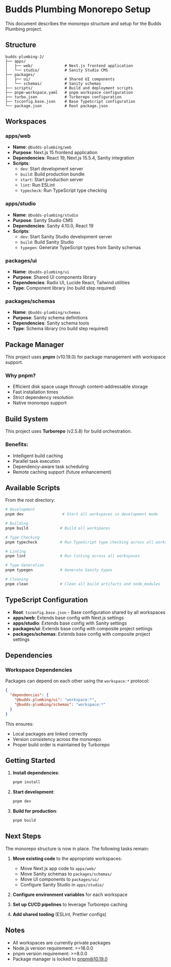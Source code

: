 # Budds Plumbing Monorepo Setup

This document describes the monorepo structure and setup for the Budds Plumbing project.

## Structure

```
budds-plumbing-2/
├── apps/
│   ├── web/              # Next.js frontend application
│   └── studio/           # Sanity Studio CMS
├── packages/
│   ├── ui/               # Shared UI components
│   └── schemas/          # Sanity schemas
├── scripts/              # Build and deployment scripts
├── pnpm-workspace.yaml   # pnpm workspace configuration
├── turbo.json            # Turborepo configuration
├── tsconfig.base.json    # Base TypeScript configuration
└── package.json          # Root package.json
```

## Workspaces

### apps/web
- **Name**: `@budds-plumbing/web`
- **Purpose**: Next.js 15 frontend application
- **Dependencies**: React 19, Next.js 15.5.4, Sanity integration
- **Scripts**:
  - `dev`: Start development server
  - `build`: Build production bundle
  - `start`: Start production server
  - `lint`: Run ESLint
  - `typecheck`: Run TypeScript type checking

### apps/studio
- **Name**: `@budds-plumbing/studio`
- **Purpose**: Sanity Studio CMS
- **Dependencies**: Sanity 4.10.0, React 19
- **Scripts**:
  - `dev`: Start Sanity Studio development server
  - `build`: Build Sanity Studio
  - `typegen`: Generate TypeScript types from Sanity schemas

### packages/ui
- **Name**: `@budds-plumbing/ui`
- **Purpose**: Shared UI components library
- **Dependencies**: Radix UI, Lucide React, Tailwind utilities
- **Type**: Component library (no build step required)

### packages/schemas
- **Name**: `@budds-plumbing/schemas`
- **Purpose**: Sanity schema definitions
- **Dependencies**: Sanity schema tools
- **Type**: Schema library (no build step required)

## Package Manager

This project uses **pnpm** (v10.19.0) for package management with workspace support.

### Why pnpm?
- Efficient disk space usage through content-addressable storage
- Fast installation times
- Strict dependency resolution
- Native monorepo support

## Build System

This project uses **Turborepo** (v2.5.8) for build orchestration.

### Benefits:
- Intelligent build caching
- Parallel task execution
- Dependency-aware task scheduling
- Remote caching support (future enhancement)

## Available Scripts

From the root directory:

```bash
# Development
pnpm dev                 # Start all workspaces in development mode

# Building
pnpm build              # Build all workspaces

# Type Checking
pnpm typecheck          # Run TypeScript type checking across all workspaces

# Linting
pnpm lint               # Run linting across all workspaces

# Type Generation
pnpm typegen            # Generate Sanity types

# Cleaning
pnpm clean              # Clean all build artifacts and node_modules
```

## TypeScript Configuration

- **Root**: `tsconfig.base.json` - Base configuration shared by all workspaces
- **apps/web**: Extends base config with Next.js settings
- **apps/studio**: Extends base config with Sanity settings
- **packages/ui**: Extends base config with composite project settings
- **packages/schemas**: Extends base config with composite project settings

## Dependencies

### Workspace Dependencies
Packages can depend on each other using the `workspace:*` protocol:

```json
{
  "dependencies": {
    "@budds-plumbing/ui": "workspace:*",
    "@budds-plumbing/schemas": "workspace:*"
  }
}
```

This ensures:
- Local packages are linked correctly
- Version consistency across the monorepo
- Proper build order is maintained by Turborepo

## Getting Started

1. **Install dependencies**:
   ```bash
   pnpm install
   ```

2. **Start development**:
   ```bash
   pnpm dev
   ```

3. **Build for production**:
   ```bash
   pnpm build
   ```

## Next Steps

The monorepo structure is now in place. The following tasks remain:

1. **Move existing code** to the appropriate workspaces:
   - Move Next.js app code to `apps/web/`
   - Move Sanity schemas to `packages/schemas/`
   - Move UI components to `packages/ui/`
   - Configure Sanity Studio in `apps/studio/`

2. **Configure environment variables** for each workspace

3. **Set up CI/CD pipelines** to leverage Turborepo caching

4. **Add shared tooling** (ESLint, Prettier configs)

## Notes

- All workspaces are currently private packages
- Node.js version requirement: >=18.0.0
- pnpm version requirement: >=8.0.0
- Package manager is locked to pnpm@10.19.0
